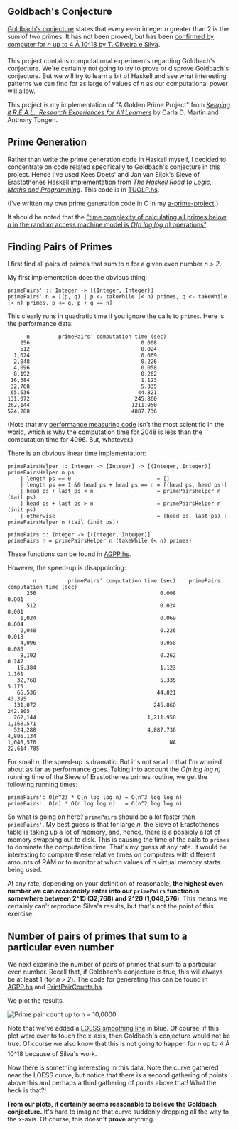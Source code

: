 Goldbach's Conjecture
---------------------

[Goldbach's
conjecture](<http://en.wikipedia.org/wiki/Goldbach's_conjecture>) states
that every even integer *n* greater than 2 is the sum of two primes. It
has not been proved, but has been [confirmed by computer for *n* up to 4
Ã 10\^18 by T. Oliveira e
Silva](http://en.wikipedia.org/wiki/Goldbach%27s_conjecture#Verified_results).

This project contains computational experiments regarding Goldbach's
conjecture. We're certainly not going to try to prove or disprove
Goldbach's conjecture. But we will try to learn a bit of Haskell and see
what interesting patterns we can find for as large of values of *n* as
our computational power will allow.

This project is my implementation of "A Golden Prime Project" from
[*Keeping it R.E.A.L.: Research Experiences for All
Learners*](http://www.maa.org/publications/ebooks/keeping-it-real-research-experiences-for-all-learners)
by Carla D. Martin and Anthony Tongen.

Prime Generation
----------------

Rather than write the prime generation code in Haskell myself, I decided
to concentrate on code related specifically to Goldbach's conjecture in
this project. Hence I've used Kees Doets' and Jan van Eijck's Sieve of
Erastothenes Haskell implementation from [*The Haskell Road to Logic,
Maths and Programming*](http://homepages.cwi.nl/~jve/HR/#Home). This
code is in
[TUOLP.hs](https://github.com/paul-reiners/a-golden-prime-project/blob/master/src/TUOLP.hs).

(I've written my own prime generation code in C in my
[a-prime-project](https://github.com/paul-reiners/a-prime-project/blob/master/prime.c).)

It should be noted that the ["time complexity of calculating all primes
below *n* in the random access machine model is *O(n log log n)*
operations"](http://en.wikipedia.org/wiki/Sieve_of_Eratosthenes#Algorithm_complexity).

Finding Pairs of Primes
-----------------------

I first find all pairs of primes that sum to *n* for a given even number
*n \> 2*.

My first implementation does the obvious thing:

    primePairs' :: Integer -> [(Integer, Integer)]
    primePairs' n = [(p, q) | p <- takeWhile (< n) primes, q <- takeWhile (< n) primes, p <= q, p + q == n]

This clearly runs in quadratic time if you ignore the calls to `primes`.
Here is the performance data:

          n         primePairs' computation time (sec)
        256                                   0.008
        512                                   0.024
      1,024                                   0.069
      2,048                                   0.226
      4,096                                   0.058
      8,192                                   0.262
     16,384                                   1.123
     32,768                                   5.335
     65.536                                  44.821
    131,072                                 245.860
    262,144                                1211.950
    524,288                                4887.736

(Note that my [performance measuring
code](https://github.com/paul-reiners/a-golden-prime-project/blob/master/src/TimePairGeneration.hs)
isn't the most scientific in the world, which is why the computation
time for 2048 is less than the computation time for 4096. But,
whatever.)

There is an obvious linear time implementation:

    primePairsHelper :: Integer -> [Integer] -> [(Integer, Integer)]
    primePairsHelper n ps 
        | length ps == 0                           = []
        | length ps == 1 && head ps + head ps == n = [(head ps, head ps)]
        | head ps + last ps < n                    = primePairsHelper n (tail ps)
        | head ps + last ps > n                    = primePairsHelper n (init ps)
        | otherwise                                = (head ps, last ps) : primePairsHelper n (tail (init ps))
        
    primePairs :: Integer -> [(Integer, Integer)]
    primePairs n = primePairsHelper n (takeWhile (< n) primes)

These functions can be found in
[AGPP.hs](https://github.com/paul-reiners/a-golden-prime-project/blob/master/src/AGPP.hs).

However, the speed-up is disappointing:

            n          primePairs' computation time (sec)    primePairs computation time (sec)
          256                                       0.008                                0.001
          512                                       0.024                                0.001
        1,024                                       0.069                                0.004
        2,048                                       0.226                                0.018
        4,096                                       0.058                                0.080
        8,192                                       0.262                                0.247
       16,384                                       1.123                                1.161
       32,768                                       5.335                                5.175
       65,536                                      44.821                               43.395
      131,072                                     245.860                              242.805
      262,144                                   1,211.950                            1,168.571
      524,288                                   4,887.736                            4,806.134
    1,048,576                                          NA                           22,614.785

For small *n*, the speed-up is dramatic. But it's not small *n* that I'm
worried about as far as performance goes. Taking into account the *O(n
log log n)* running time of the Sieve of Erastothenes primes routine, we
get the following running times:

    primePairs': O(n^2) * O(n log log n) = O(n^3 log log n)
    primePairs:  O(n) * O(n log log n)   = O(n^2 log log n)

So what is going on here? `primePairs` should be a lot faster than
`primePairs'`. My best guess is that for large *n*, the Sieve of
Erastothenes table is taking up a lot of memory, and, hence, there is a
possibly a lot of memory swapping out to disk. This is causing the time
of the calls to `primes` to dominate the computation time. That's my
guess at any rate. It would be interesting to compare these relative
times on computers with different amounts of RAM or to monitor at which
values of *n* virtual memory starts being used.

At any rate, depending on your definition of reasonable, **the highest
even number we can *reasonably* enter into our `primePairs` function is
somewhere between 2\^15 (32,768) and 2\^20 (1,048,576**). This means we
certainly can't reproduce Silva's results, but that's not the point of
this exercise.

Number of pairs of primes that sum to a particular even number
--------------------------------------------------------------

We next examine the number of pairs of primes that sum to a particular
even number. Recall that, if Goldbach's conjecture is true, this will
always be at least 1 (for *n \> 2*). The code for generating this can be
found in
[AGPP.hs](https://github.com/paul-reiners/a-golden-prime-project/blob/master/src/AGPP.hs)
and
[PrintPairCounts.hs](https://github.com/paul-reiners/a-golden-prime-project/blob/master/src/PrintPairCounts.hs).

We plot the results.

![Prime pair count up to *n =
10,0000*](https://raw.githubusercontent.com/paul-reiners/a-golden-prime-project/master/plots/PrimePairCounts100000.png "Prime pair count up to *n = 10,000*")

Note that we've added a [LOESS smoothing
line](http://en.wikipedia.org/wiki/Local_regression) in blue. Of course,
if this plot were ever to touch the x-axis, then Goldbach's conjecture
would not be true. Of course we also know that this is not going to
happen for *n* up to 4 Ã 10\^18 because of Silva's work.

Now there is something interesting in this data. Note the curve gathered
near the LOESS curve, but notice that there is a second gathering of
points above this and perhaps a third gathering of points above that!
What the heck is that?!

**From our plots, it certainly seems reasonable to believe the Goldbach
conjecture.** It's hard to imagine that curve suddenly dropping all the
way to the x-axis. Of course, this doesn't **prove** anything.
